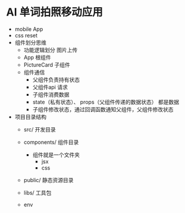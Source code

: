 # AI 单词拍照移动应用 

- mobile App
-  css reset
- 组件划分思维
  - 功能逻辑划分 图片上传
  - App 根组件
  - PictureCard 子组件
  - 组件通信
    - 父组件负责持有状态
    - 父组件api 请求
    - 子组件消费数据
    - state（私有状态）、 props（父组件传递的数据状态） 都是数据
    - 子组件修改状态，通过回调函数通知父组件，父组件修改状态
- 项目目录结构
  - src/ 开发目录
  - components/ 组件目录
    - 组件就是一个文件夹
      - jsx
      - css

  - public/ 静态资源目录
  - libs/ 工具包
  - env